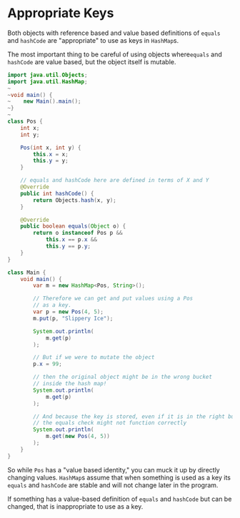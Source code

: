 # Appropriate Keys

Both objects with reference based and value based definitions of `equals` and `hashCode` 
are "appropriate" to use as keys in `HashMap`s.

The most important thing to be careful of using objects where`equals` and `hashCode` 
are value based, but the object itself is mutable.

```java
import java.util.Objects;
import java.util.HashMap;
~
~void main() {
~    new Main().main();    
~}
~
class Pos {
    int x;
    int y;

    Pos(int x, int y) {
        this.x = x;
        this.y = y;
    }

    // equals and hashCode here are defined in terms of X and Y
    @Override
    public int hashCode() {
        return Objects.hash(x, y);
    }

    @Override
    public boolean equals(Object o) {
        return o instanceof Pos p &&
            this.x == p.x &&
            this.y == p.y;
    }
}

class Main {
    void main() {
        var m = new HashMap<Pos, String>();

        // Therefore we can get and put values using a Pos
        // as a key.
        var p = new Pos(4, 5);
        m.put(p, "Slippery Ice");

        System.out.println(
            m.get(p)
        );

        // But if we were to mutate the object
        p.x = 99;

        // then the original object might be in the wrong bucket
        // inside the hash map!
        System.out.println(
            m.get(p)
        );

        // And because the key is stored, even if it is in the right bucket
        // the equals check might not function correctly
        System.out.println(
            m.get(new Pos(4, 5))
        );
    }
}
```

So while `Pos` has a "value based identity," you can muck it up by directly changing values. `HashMap`s assume
that when something is used as a key its `equals` and `hashCode` are stable and will not change later in the program.

If something has a value-based definition of `equals` and `hashCode` but can be changed, that is inappropriate to use as a key.